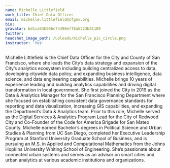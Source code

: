 ```yaml
---
name: Michelle Littlefield
work_title: Chief Data Officer
email: michelle.littlefield@sfgov.org
bio: 
gravatar: bd1ca63b906c74490eff8a5223b81189
twitter: 
headshot_image_path: /uploads/michelle_pic_circle.png
instructor: 'Yes'
---
```


Michelle Littlefield is the Chief Data Officer for the City and County of San Francisco, where she leads the City’s data strategy and expansion of the City’s analytics ecosystem including building centralized access to data, developing citywide data policy, and expanding business intelligence, data science, and data engineering capabilities.  Michelle brings 10 years of experience leading and building analytics capabilities and driving digital transformation in local government. She first joined the City in 2019 as the Data & Analytics Manager for the San Francisco Planning Department where she focused on establishing consistent data governance standards for reporting and data visualization, increasing GIS capabilities, and expanding the Department’s Data & Analytics team.  Prior to this role, Michelle served as the Digital Services & Analytics Program Lead for the City of Redwood City and Co-Founder of the Code for America Brigade for San Mateo County.  Michelle earned Bachelor’s degrees in Political Science and Urban Studies & Planning from UC San Diego, completed her Executive Leadership Program at Stanford University Graduate School of Business, and is pursuing an M.S. in Applied and Computational Mathematics from the Johns Hopkins University Whiting School of Engineering. She’s passionate about connected urban systems and serves as an advisor on smart cities and urban analytics at various academic institutions and organizations.
